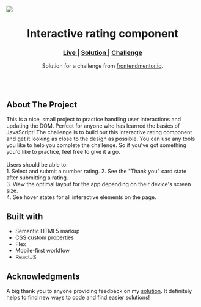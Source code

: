 <img src="https://iili.io/JFPd3oG.png"></img>

<h1 align="center">Interactive rating component
</h1>

<div align="center">
  <h3>
    <a href="https://andy-vasseur-fep-rating-component.vercel.app/" color="white">
      Live
    </a>
    <span> | </span>
    <a href="https://www.frontendmentor.io/solutions/rating-component-tAzsKYnls4">
      Solution
    </a>
   <span> | </span>
    <a href="https://www.frontendmentor.io/challenges/interactive-rating-component-koxpeBUmI">
      Challenge
    </a>
  </h3>
</div>
<div align="center">
   Solution for a challenge from  <a href="https://www.frontendmentor.io/challenges/interactive-rating-component-koxpeBUmI" target="_blank">frontendmentor.io</a>.
</div>
<br>
<br>
<br>

## About The Project

<p>This is a nice, small project to practice handling user interactions and updating the DOM. Perfect for anyone who has learned the basics of JavaScript!
The challenge is to build out this interactive rating component and get it looking as close to the design as possible.
You can use any tools you like to help you complete the challenge. So if you've got something you'd like to practice, feel free to give it a go.
<br><br>Users should be able to:
<br>1. Select and submit a number rating.
2. See the "Thank you" card state after submitting a rating.
<br>
3. View the optimal layout for the app depending on their device's screen size.
<br>
4. See hover states for all interactive elements on the page.
<br>

## Built with

- Semantic HTML5 markup
- CSS custom properties
- Flex
- Mobile-first workflow
- ReactJS

## Acknowledgments

A big thank you to anyone providing feedback on my <a href="https://www.frontendmentor.io/solutions/rating-component-tAzsKYnls4">solution</a>. It definitely helps to find new ways to code and find easier solutions!
